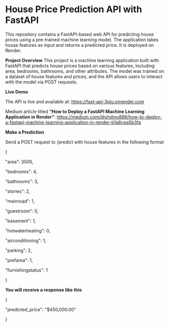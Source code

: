 # House Price Prediction API with FastAPI
This repository contains a FastAPI-based web API for predicting house prices using a pre-trained machine learning model. The application takes house features as input and returns a predicted price. It is deployed on Render.

**Project Overview** This project is a machine learning application built with FastAPI that predicts house prices based on various features, including area, bedrooms, bathrooms, and other attributes. The model was trained on a dataset of house features and prices, and the API allows users to interact with the model via POST requests.

**Live Demo**

The API is live and available at: https://fast-api-3plu.onrender.com

Medium article titled **“How to Deploy a FastAPI Machine Learning Application in Render”**: https://medium.com/@shdinu888/how-to-deploy-a-fastapi-machine-learning-application-in-render-b1a8cea5b3fa 

 **Make a Prediction**
 
Send a POST request to /predict with house features in the following format

{

  "area": 3500,
  
  "bedrooms": 4,
  
  "bathrooms": 3,
  
  "stories": 2,
  
  "mainroad": 1,
  
  "guestroom": 0,
  
  "basement": 1,
  
  "hotwaterheating": 0,
  
  "airconditioning": 1,
  
  "parking": 2,
  
  "prefarea": 1,
  
  "furnishingstatus": 1
  
}

**You will receive a response like this**

{

  "predicted_price": "$450,000.00"
  
}
